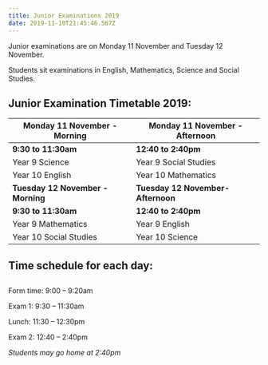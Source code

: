 ```yaml
---
title: Junior Examinations 2019
date: 2019-11-10T21:45:46.567Z
---
```

Junior examinations are on Monday 11 November and Tuesday 12 November. 

Students sit examinations in English, Mathematics, Science and Social Studies.

## Junior Examination Timetable 2019: ##


| **Monday 11 November - Morning**  | **Monday 11 November - Afternoon** |
| --------------------------------- | ---------------------------------- |                        
| **9:30 to 11:30am**               | **12:40 to 2:40pm**                |
| Year 9 Science                    | Year 9 Social Studies              |
| Year 10 English                   | Year 10 Mathematics                |
| **Tuesday 12 November - Morning** | **Tuesday 12 November- Afternoon** | 
| **9:30 to 11:30am**               | **12:40 to 2:40pm**                |
| Year 9 Mathematics                | Year 9 English                     |
| Year 10 Social Studies            | Year 10 Science                    |  

## Time schedule for each day: ##  
Form time:  	9:00 – 9:20am  
Exam 1:       	9:30 – 11:30am  
Lunch:         	11:30 – 12:30pm  
Exam 2:       	12:40 – 2:40pm

*Students may go home at 2:40pm*



